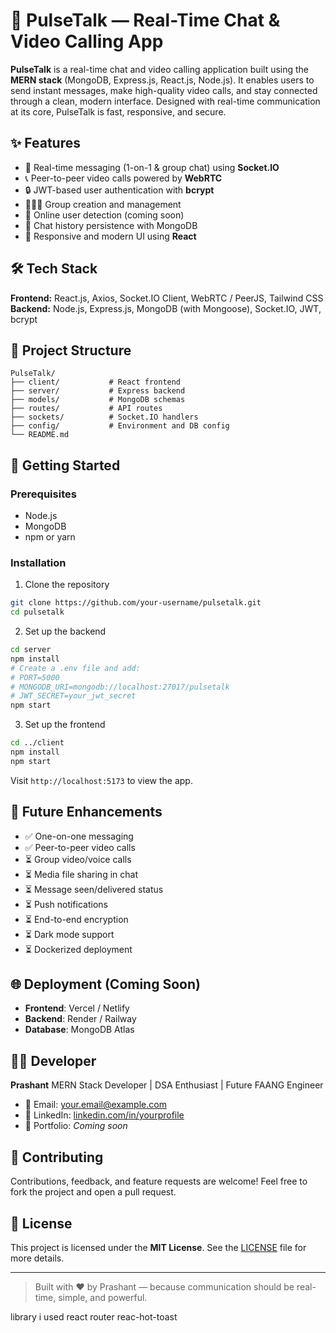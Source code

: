 # 🚀 PulseTalk — Real-Time Chat & Video Calling App

**PulseTalk** is a real-time chat and video calling application built using the **MERN stack** (MongoDB, Express.js, React.js, Node.js). It enables users to send instant messages, make high-quality video calls, and stay connected through a clean, modern interface. Designed with real-time communication at its core, PulseTalk is fast, responsive, and secure.

## ✨ Features

* 💬 Real-time messaging (1-on-1 & group chat) using **Socket.IO**
* 📞 Peer-to-peer video calls powered by **WebRTC**
* 🔒 JWT-based user authentication with **bcrypt**
* 🧑‍🤝‍🧑 Group creation and management
* 🧭 Online user detection (coming soon)
* 🧾 Chat history persistence with MongoDB
* 📱 Responsive and modern UI using **React**

## 🛠️ Tech Stack

**Frontend:** React.js, Axios, Socket.IO Client, WebRTC / PeerJS, Tailwind CSS
**Backend:** Node.js, Express.js, MongoDB (with Mongoose), Socket.IO, JWT, bcrypt

## 📁 Project Structure

```
PulseTalk/
├── client/           # React frontend
├── server/           # Express backend
├── models/           # MongoDB schemas
├── routes/           # API routes
├── sockets/          # Socket.IO handlers
├── config/           # Environment and DB config
└── README.md
```

## 🚀 Getting Started

### Prerequisites

* Node.js
* MongoDB
* npm or yarn

### Installation

1. Clone the repository

```bash
git clone https://github.com/your-username/pulsetalk.git
cd pulsetalk
```

2. Set up the backend

```bash
cd server
npm install
# Create a .env file and add:
# PORT=5000
# MONGODB_URI=mongodb://localhost:27017/pulsetalk
# JWT_SECRET=your_jwt_secret
npm start
```

3. Set up the frontend

```bash
cd ../client
npm install
npm start
```

Visit `http://localhost:5173` to view the app.

## 🔮 Future Enhancements

* ✅ One-on-one messaging
* ✅ Peer-to-peer video calls
* ⏳ Group video/voice calls
* ⏳ Media file sharing in chat
* ⏳ Message seen/delivered status
* ⏳ Push notifications
* ⏳ End-to-end encryption
* ⏳ Dark mode support
* ⏳ Dockerized deployment

## 🌐 Deployment (Coming Soon)

* **Frontend**: Vercel / Netlify
* **Backend**: Render / Railway
* **Database**: MongoDB Atlas

## 👨‍💻 Developer

**Prashant**
MERN Stack Developer | DSA Enthusiast | Future FAANG Engineer

* 📧 Email: [your.email@example.com](mailto:your.email@example.com)
* 🔗 LinkedIn: [linkedin.com/in/yourprofile](https://linkedin.com/in/yourprofile)
* 💼 Portfolio: *Coming soon*

## 🤝 Contributing

Contributions, feedback, and feature requests are welcome!
Feel free to fork the project and open a pull request.

## 📜 License

This project is licensed under the **MIT License**. See the [LICENSE](LICENSE) file for more details.

---

> Built with ❤️ by Prashant — because communication should be real-time, simple, and powerful.

library i used 
  react router 
  reac-hot-toast
